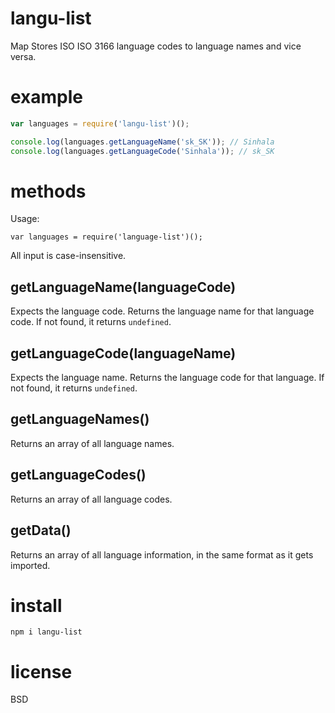 # langu-list
Map Stores ISO ISO 3166 language codes to language names and vice versa.




# example 

``` js
var languages = require('langu-list')();

console.log(languages.getLanguageName('sk_SK')); // Sinhala
console.log(languages.getLanguageCode('Sinhala')); // sk_SK
```

# methods

Usage:

```
var languages = require('language-list')();
```
All input is case-insensitive.

## getLanguageName(languageCode)

Expects the language code.
Returns the language name for that language code.
If not found, it returns `undefined`.

## getLanguageCode(languageName)

Expects the language name.
Returns the language code for that language.
If not found, it returns `undefined`.

## getLanguageNames()

Returns an array of all language names.

## getLanguageCodes()

Returns an array of all language codes.

## getData()

Returns an array of all language information, in the same format as it gets imported.

# install

``` cli
npm i langu-list
```

# license

BSD
